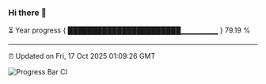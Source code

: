 ### Hi there 👋

⏳ Year progress { ███████████████████████▁▁▁▁▁▁▁ } 79.19 %

---

⏰ Updated on Fri, 17 Oct 2025 01:09:26 GMT

![Progress Bar CI](https://github.com/liununu/liununu/workflows/Progress%20Bar%20CI/badge.svg)
